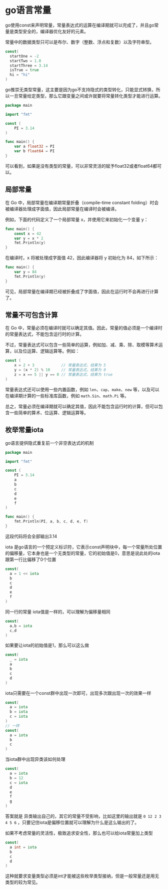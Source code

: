 # go语言常量

go使用const来声明常量，常量表达式的运算在编译期就可以完成了，并且go常量是类型安全的，编译器优化友好的元素。

常量中的数据类型只可以是布尔、数字（整数、浮点和复数）以及字符串型。

```go
const(
  startOne = -2
  startTwo = 1.0
  startThree = 3.14
  isTrue = true
  hi = "hi"
)
```
go推崇无类型常量，这主要是因为go不支持隐式的类型转化，只能显式转换，所以一旦常量给定类型，那么它跟变量之间或许就要将常量转化类型才能进行运算。

```go
package main

import "fmt"

const (
	PI = 3.14
)

func main() {	
	var a float32 = PI
	var b float64 = PI
}

```
可以看到，如果是没有类型的常量，可以非常灵活的赋予float32或者float64都可以。

## 局部常量

在 Go 中，局部常量在编译期常量折叠（compile-time constant folding）时会被编译器处理成字面值，因此局部常量在编译时会被编译。

例如，下面的代码定义了一个局部常量 x，并使用它来初始化一个变量 y：

```go
func main() {
    const x = 42
    var y = x * 2
    fmt.Println(y)
}
```
在编译时，x 将被处理成字面值 42，因此编译器将 y 初始化为 84，如下所示：

```go
func main() {
    var y = 84
    fmt.Println(y)
}
```
可见，局部常量在编译期已经被折叠成了字面值，因此在运行时不会再进行计算了。
## 常量不可包含计算
在 Go 中，常量必须在编译时就可以确定其值。因此，常量的值必须是一个编译时的常量表达式，不能包含运行时的计算。

不过，常量表达式可以包含一些简单的运算，例如加、减、乘、除、取模等算术运算，以及位运算、逻辑运算等。例如：

```go
const (
    x = 2 + 3            // 常量表达式，结果为 5
    y = (x * 2) % 10     // 常量表达式，结果为 0
    z = x == 5 || y == 0 // 常量表达式，结果为 true
)
```
常量表达式还可以使用一些内置函数，例如 `len`、`cap`、`make`、`new` 等，以及可以在编译期计算的一些标准库函数，例如   `math.Sin`、`math.Pi` 等。

总之，常量必须在编译期就可以确定其值，因此不能包含运行时的计算，但可以包含一些简单的算术、位运算、逻辑运算等。
## 枚举常量iota

go语言提供隐式重复前一个非空表达式的机制
```go
package main

import "fmt"

const (
	PI = 3.14
	a
	b
	c
	d
	e
	f
)

func main() {
	fmt.Println(PI, a, b, c, d, e, f)
}
```

这段代码将会全部输出3.14

iota 是go语言的一个预定义标识符，它表示const声明块中，每一个常量所处位置的偏移量，它本身也是一个无类型的常量，它的初始值是0，意思是说此处的iota跟第一行比偏移了0个位置

```go
const(
  a = 1 << iota
  b
  c
  d
  e
  f
)
```
同一行的常量 iota值是一样的，可以理解为偏移量相同

```go
const(
  a,b = iota
  c,d
)
```

如果要让iota的初始值是1，那么可以这么做

```go
const(
  _ = iota
  a
  b
  c
  d
)
```
iota只需要在一个const群中出现一次即可，出现多次跟出现一次的效果一样

```go
const(
  a = iota
  b = iota
  c = iota
)
// 一样
const(
  a = iota
  b
  c
)
```
当iota群中出现异类该如何处理

```go
const(
  a = iota
  b = 12
  c = iota
  d
  e
  f
  g
)
```
答案就是 异类输出自己的，其它的常量不受影响，比如这里的输出就是 `0 12 2 3 4 5 6` ，只要记住iota是偏移位置就可以理解为什么是这么输出的了。

如果不考虑常量的灵活性，极致追求安全性，那么也可以给iota常量加上类型

```go
const(
  a int = iota
  b
  c
  d
)
```
这种就要求变量类型必须是int才能被这些枚举类型接纳，但是一般常量还是用无类型的较为常见。
